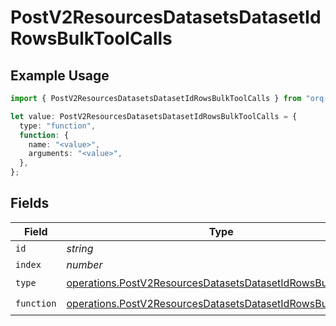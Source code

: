 # PostV2ResourcesDatasetsDatasetIdRowsBulkToolCalls

## Example Usage

```typescript
import { PostV2ResourcesDatasetsDatasetIdRowsBulkToolCalls } from "orq-node-client/models/operations";

let value: PostV2ResourcesDatasetsDatasetIdRowsBulkToolCalls = {
  type: "function",
  function: {
    name: "<value>",
    arguments: "<value>",
  },
};
```

## Fields

| Field                                                                                                                                      | Type                                                                                                                                       | Required                                                                                                                                   | Description                                                                                                                                |
| ------------------------------------------------------------------------------------------------------------------------------------------ | ------------------------------------------------------------------------------------------------------------------------------------------ | ------------------------------------------------------------------------------------------------------------------------------------------ | ------------------------------------------------------------------------------------------------------------------------------------------ |
| `id`                                                                                                                                       | *string*                                                                                                                                   | :heavy_minus_sign:                                                                                                                         | N/A                                                                                                                                        |
| `index`                                                                                                                                    | *number*                                                                                                                                   | :heavy_minus_sign:                                                                                                                         | N/A                                                                                                                                        |
| `type`                                                                                                                                     | [operations.PostV2ResourcesDatasetsDatasetIdRowsBulkType](../../models/operations/postv2resourcesdatasetsdatasetidrowsbulktype.md)         | :heavy_check_mark:                                                                                                                         | N/A                                                                                                                                        |
| `function`                                                                                                                                 | [operations.PostV2ResourcesDatasetsDatasetIdRowsBulkFunction](../../models/operations/postv2resourcesdatasetsdatasetidrowsbulkfunction.md) | :heavy_check_mark:                                                                                                                         | N/A                                                                                                                                        |